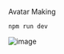 Avatar Making

```
npm run dev
```

![image](https://github.com/sanjana-t/3DAvatar/assets/73529434/1547e5ad-c95d-43da-8167-0bbe73c107e9)


